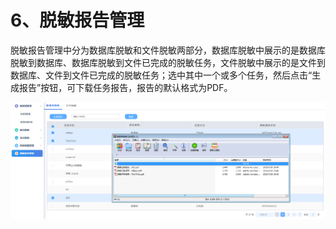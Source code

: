 # 6、脱敏报告管理

脱敏报告管理中分为数据库脱敏和文件脱敏两部分，数据库脱敏中展示的是数据库脱敏到数据库、数据库脱敏到文件已完成的脱敏任务，文件脱敏中展示的是文件到数据库、文件到文件已完成的脱敏任务；选中其中一个或多个任务，然后点击“生成报告”按钮，可下载任务报告，报告的默认格式为PDF。  

![](/images/operation/rule/report_1.png)
